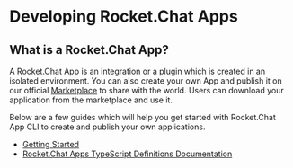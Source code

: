 # Developing Rocket.Chat Apps

## What is a Rocket.Chat App?

A Rocket.Chat App is an integration or a plugin which is created in an isolated environment. You can also create your own App and publish it on our official [Marketplace](https://rocket.chat/marketplace) to share with the world. Users can download your application from the marketplace and use it.

Below are a few guides which will help you get started with Rocket.Chat App CLI to create and publish your own applications.

- [Getting Started](getting-started/)
- [Rocket.Chat Apps TypeScript Definitions Documentation](https://rocketchat.github.io/Rocket.Chat.Apps-engine/)
